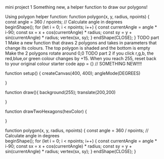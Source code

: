 mini project 1
Something new, a helper function to draw our polygons!

Using polygon helper function:
function polygon(x, y, radius, npoints) {
  const angle = 360 / npoints; // Calculate angle in degrees   
  beginShape();
  for (let i = 0; i < npoints; i++) {
    const currentAngle = angle * i-90;
    const sx = x + cos(currentAngle) * radius;
    const sy = y + sin(currentAngle) * radius;
    vertex(sx, sy);
  }
  endShape(CLOSE);
}
TODO part 1
Make a new function that draws 2 polygons and takes in parameters that change its colours. The top polygon is shaded and the bottom is empty
Make the 2 polygons rotate around 0,0
TODO part 2
if you click r,g,b, the red,blue,or green colour changes by +15.
When you reach 255, reset back to your original colour
starter code
app = {} // SOMETHING NEW!!!!

function setup() {
  createCanvas(400, 400);
  angleMode(DEGREES)

}

function draw(){
  background(255);
  translate(200,200)

}

function drawTwoHexagons(hexColor) {

}

function polygon(x, y, radius, npoints) {
  const angle = 360 / npoints; // Calculate angle in degrees   
  beginShape();
  for (let i = 0; i < npoints; i++) {
    const currentAngle = angle * i-90;
    const sx = x + cos(currentAngle) * radius;
    const sy = y + sin(currentAngle) * radius;
    vertex(sx, sy);
  }
  endShape(CLOSE);
}

